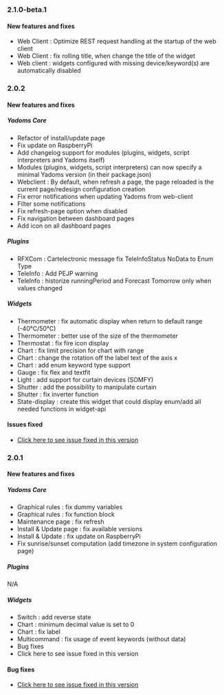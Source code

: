 ### 2.1.0-beta.1

#### New features and fixes

* Web Client : Optimize REST request handling at the startup of the web client
* Web Client : fix rolling title, when change the title of the widget
* Web client : widgets configured with missing device/keyword(s) are automatically disabled

### 2.0.2

#### New features and fixes

##### Yadoms Core
* Refactor of install/update page
* Fix update on RaspberryPi
* Add changelog support for modules (plugins, widgets, script interpreters and Yadoms itself)
* Modules (plugins, widgets, script interpreters) can now specify a minimal Yadoms version (in their package.json)
* Webclient : By default, when refresh a page, the page reloaded is the current page/redesign configuration creation
* Fix error notifications when updating Yadoms from web-client
* Filter some notifications
* Fix refresh-page option when disabled
* Fix navigation between dashboard pages
* Add icon on all dashboard pages

##### Plugins
* RFXCom : Cartelectronic message fix TeleInfoStatus NoData to Enum Type
* TeleInfo : Add PEJP warning
* TeleInfo : historize runningPeriod and Forecast Tomorrow only when values changed

##### Widgets
* Thermometer : fix automatic display when return to default range (-40°C/50°C)
* Thermometer : better use of the size of the thermometer
* Thermostat : fix fire icon display
* Chart : fix limit precision for chart with range
* Chart : change the rotation off the label text of the axis x
* Chart : add enum keyword type support
* Gauge : fix flex and textfit
* Light : add support for curtain devices (SOMFY)
* Shutter : add the possibility to manipulate curtain
* Shutter : fix inverter function
* State-display : create this widget that could display enum/add all needed functions in widget-api

#### Issues fixed
* [Click here to see issue fixed in this version](https://github.com/Yadoms/yadoms/milestone/9?closed=1)


### 2.0.1

#### New features and fixes

##### Yadoms Core
* Graphical rules : fix dummy variables
* Graphical rules : fix function block
* Maintenance page : fix refresh
* Install & Update page : fix available versions
* Install & Update : fix update on RaspberryPi
* Fix sunrise/sunset computation (add timezone in system configuration page)

##### Plugins
N/A

##### Widgets
* Switch : add reverse state
* Chart : minimum decimal value is set to 0
* Chart : fix label
* Multicommand : fix usage of event keywords (without data)
* Bug fixes
* Click here to see issue fixed in this version

#### Bug fixes
* [Click here to see issue fixed in this version](https://github.com/Yadoms/yadoms/milestone/8?closed=1)



